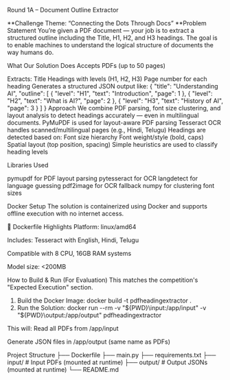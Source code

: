 Round 1A – Document Outline Extractor

**Challenge Theme: “Connecting the Dots Through Docs”
**Problem Statement
You’re given a PDF document — your job is to extract a structured outline including the Title, H1, H2, and H3 headings. The goal is to enable machines to understand the logical structure of documents the way humans do.

What Our Solution Does
Accepts PDFs (up to 50 pages)

Extracts:
Title
Headings with levels (H1, H2, H3)
Page number for each heading
Generates a structured JSON output like:
{
  "title": "Understanding AI",
  "outline": [
    { "level": "H1", "text": "Introduction", "page": 1 },
    { "level": "H2", "text": "What is AI?", "page": 2 },
    { "level": "H3", "text": "History of AI", "page": 3 }
  ]
}
Approach
We combine PDF parsing, font size clustering, and layout analysis to detect headings accurately — even in multilingual documents.
PyMuPDF is used for layout-aware PDF parsing
Tesseract OCR handles scanned/multilingual pages (e.g., Hindi, Telugu)
Headings are detected based on:
Font size hierarchy
Font weight/style (bold, caps)
Spatial layout (top position, spacing)
Simple heuristics are used to classify heading levels

Libraries Used

pymupdf for PDF layout parsing
pytesseract for OCR
langdetect for language guessing
pdf2image for OCR fallback
numpy for clustering font sizes

Docker Setup
The solution is containerized using Docker and supports offline execution with no internet access.

🔧 Dockerfile Highlights
Platform: linux/amd64

Includes: Tesseract with English, Hindi, Telugu

Compatible with 8 CPU, 16GB RAM systems

Model size: <200MB

How to Build & Run (For Evaluation)
This matches the competition's "Expected Execution" section.

1. Build the Docker Image:
docker build -t pdfheadingextractor .
2. Run the Solution:
docker run --rm -v "${PWD}\input:/app/input" -v "${PWD}\output:/app/output" pdfheadingextractor

This will:
Read all PDFs from /app/input

Generate JSON files in /app/output (same name as PDFs)

Project Structure
├── Dockerfile
├── main.py
├── requirements.txt
├── input/                 # Input PDFs (mounted at runtime)
├── output/                # Output JSONs (mounted at runtime)
└── README.md


